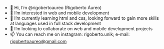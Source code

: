 - 👋 Hi, I’m @rigobertoaureo (Rigoberto Áureo)
- 👀 I’m interested in web and mobile development
- 🌱 I’m currently learning html and css, looking forward to gain more skills at languages used in full stack development
- 💞️ I’m looking to collaborate on web and mobile development projects 
- 📫 You can reach me on instagram: rigoberto.unik; e-mail: rigobertoaureo@gmail.com

<!---
rigobertoaureo/rigobertoaureo is a ✨ special ✨ repository because its `README.md` (this file) appears on your GitHub profile.
You can click the Preview link to take a look at your changes.
--->

